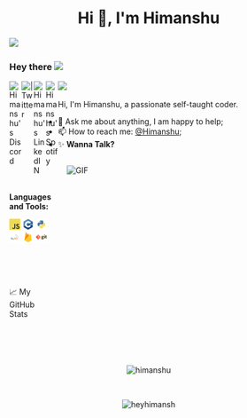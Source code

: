 <!-- Header  -->
<h1 align="center">Hi 👋, I'm Himanshu </h1>

<!-- Header  -->

<!-- Contribution Graph-->

![](https://activity-graph.herokuapp.com/graph?username=heyhimansh&theme=react-dark&hide_border=true&area=true)
</br>

### Hey there <img src="https://media.giphy.com/media/hvRJCLFzcasrR4ia7z/giphy.gif" width="25px">
<a href="https://discord.com/channels/@me">
  <img align="left" alt="Himanshu's Discord" width="22px" src="https://raw.githubusercontent.com/peterthehan/peterthehan/master/assets/discord.svg" />
</a>
<a href="--------------------">
  <img align="left" alt=" | Twitter" width="22px" src="https://raw.githubusercontent.com/peterthehan/peterthehan/master/assets/twitter.svg" />
</a>
<a href="https://www.linkedin.com/in/himanshu-rathore-537885202/">
  <img align="left" alt="Himanshu's LinkedIN" width="22px" src="https://raw.githubusercontent.com/peterthehan/peterthehan/master/assets/linkedin.svg" />
</a>
<a href="https://open.spotify.com/user/31zeqffddar3axjbc4koafautcgq?si=y-OSp3gSRcSjPhdb7T5Fgw">
  <img align="left" alt="Himanshu's Spotify" width="22px" src="https://raw.githubusercontent.com/peterthehan/peterthehan/master/assets/spotify.svg" />
</a>

![](https://visitor-badge.glitch.me/badge?page_id=heyhimansh.heyhimansh)
<img align="right" alt="GIF" src="https://www.bing.com/th/id/OGC.f0fef1eb96e50c4820eee35462a62ab2?pid=1.7&rurl=https%3a%2f%2fmedia.giphy.com%2fmedia%2fK5kfQExKk731K%2fgiphy.gif&ehk=t%2bOXEOm0mQVWtNiU0oWXspjN1b%2buZL7ZOsyylgB0suU%3d" width="400" height="360" style="margin-left : 5%"/>
<br />


Hi, I'm Himanshu, a passionate self-taught coder.

   
- 💬 Ask me about anything, I am happy to help;
- 📫 How to reach me: [@Himanshu](https://mail.google.com/mail/u/1/#inbox);
- ✨ **Wanna Talk?**
<p>
</br>
</br>

**Languages and Tools:**  

<code><img height="20" src="https://raw.githubusercontent.com/github/explore/80688e429a7d4ef2fca1e82350fe8e3517d3494d/topics/javascript/javascript.png"></code>
<code><img height="20" src="https://raw.githubusercontent.com/github/explore/80688e429a7d4ef2fca1e82350fe8e3517d3494d/topics/cpp/cpp.png"></code>
<code><img height="20" src="https://raw.githubusercontent.com/github/explore/80688e429a7d4ef2fca1e82350fe8e3517d3494d/topics/python/python.png"></code>
<code><img height="20" src="https://raw.githubusercontent.com/github/explore/80688e429a7d4ef2fca1e82350fe8e3517d3494d/topics/mysql/mysql.png"></code>
<code><img height="20" src="https://raw.githubusercontent.com/github/explore/80688e429a7d4ef2fca1e82350fe8e3517d3494d/topics/firebase/firebase.png"></code>
<code><img height="20" src="https://raw.githubusercontent.com/github/explore/80688e429a7d4ef2fca1e82350fe8e3517d3494d/topics/git/git.png"></code>
</p>
<br>
<p>
</br>



📈 My GitHub Stats

<p align="center"><img src="https://github-readme-stats.vercel.app/api/top-langs?username=heyhimansh&theme=dark&show_icons=true&locale=en&layout=compact" alt="himanshu" /></p>
</br>
<p align="center"> <img src="https://github-readme-stats.vercel.app/api?username=heyhimansh&show_icons=true&theme=gotham" alt="heyhimansh" />


